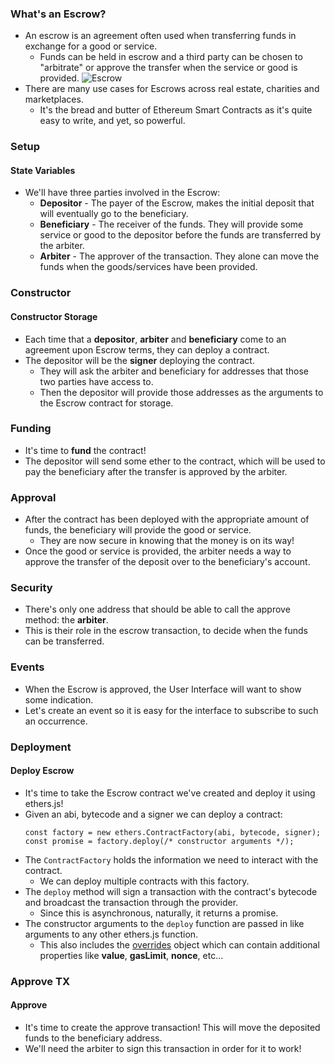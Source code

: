 ### What's an Escrow?
- An escrow is an agreement often used when transferring funds in exchange for a good or service. 
    - Funds can be held in escrow and a third party can be chosen to "arbitrate" or approve the transfer when the service or good is provided.
    ![Escrow](https://res.cloudinary.com/divzjiip8/image/upload/v1526784126/rlummazk4f0fycevsvbu.png)
- There are many use cases for Escrows across real estate, charities and marketplaces.
    - It's the bread and butter of Ethereum Smart Contracts as it's quite easy to write, and yet, so powerful.

### Setup
#### State Variables
- We'll have three parties involved in the Escrow:
    - **Depositor** - The payer of the Escrow, makes the initial deposit that will eventually go to the beneficiary.
    - **Beneficiary** - The receiver of the funds. They will provide some service or good to the depositor before the funds are transferred by the arbiter.
    - **Arbiter** - The approver of the transaction. They alone can move the funds when the goods/services have been provided.

### Constructor
#### Constructor Storage
- Each time that a **depositor**, **arbiter** and **beneficiary** come to an agreement upon Escrow terms, they can deploy a contract.
- The depositor will be the **signer** deploying the contract.
    - They will ask the arbiter and beneficiary for addresses that those two parties have access to.
    - Then the depositor will provide those addresses as the arguments to the Escrow contract for storage.

### Funding
- It's time to **fund** the contract!
- The depositor will send some ether to the contract, which will be used to pay the beneficiary after the transfer is approved by the arbiter.

### Approval
- After the contract has been deployed with the appropriate amount of funds, the beneficiary will provide the good or service.
    - They are now secure in knowing that the money is on its way!
- Once the good or service is provided, the arbiter needs a way to approve the transfer of the deposit over to the beneficiary's account.

### Security
- There's only one address that should be able to call the approve method: the **arbiter**.
- This is their role in the escrow transaction, to decide when the funds can be transferred.

### Events
- When the Escrow is approved, the User Interface will want to show some indication.
- Let's create an event so it is easy for the interface to subscribe to such an occurrence.

### Deployment
#### Deploy Escrow
- It's time to take the Escrow contract we've created and deploy it using ethers.js!
- Given an abi, bytecode and a signer we can deploy a contract:
    ```solidity
    const factory = new ethers.ContractFactory(abi, bytecode, signer);
    const promise = factory.deploy(/* constructor arguments */);
    ```
- The ``ContractFactory`` holds the information we need to interact with the contract.
    - We can deploy multiple contracts with this factory.
- The ``deploy`` method will sign a transaction with the contract's bytecode and broadcast the transaction through the provider.
    - Since this is asynchronous, naturally, it returns a promise.
- The constructor arguments to the ``deploy`` function are passed in like arguments to any other ethers.js function.
    - This also includes the [overrides](https://docs.ethers.org/v5/api/contract/contract-factory/#ContractFactory-deploy) object which can contain additional properties like **value**, **gasLimit**, **nonce**, etc...

### Approve TX
#### Approve
- It's time to create the approve transaction! This will move the deposited funds to the beneficiary address.
- We'll need the arbiter to sign this transaction in order for it to work!